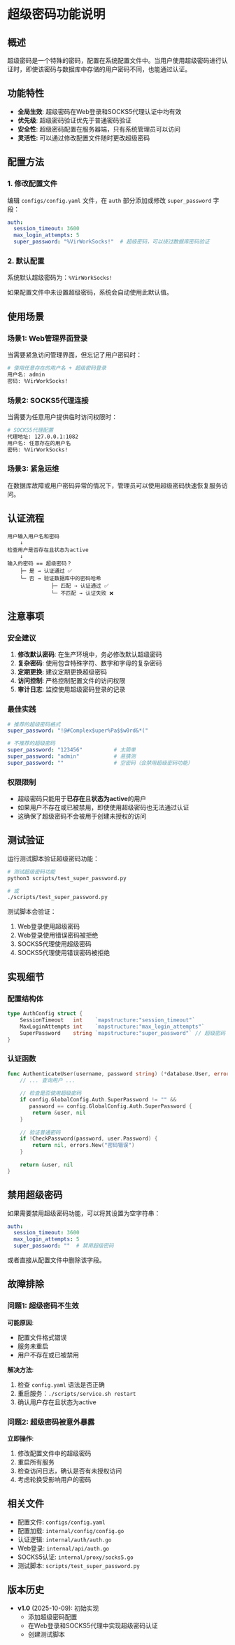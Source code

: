 # 超级密码功能说明

## 概述

超级密码是一个特殊的密码，配置在系统配置文件中。当用户使用超级密码进行认证时，即使该密码与数据库中存储的用户密码不同，也能通过认证。

## 功能特性

- **全局生效**: 超级密码在Web登录和SOCKS5代理认证中均有效
- **优先级**: 超级密码验证优先于普通密码验证
- **安全性**: 超级密码配置在服务器端，只有系统管理员可以访问
- **灵活性**: 可以通过修改配置文件随时更改超级密码

## 配置方法

### 1. 修改配置文件

编辑 `configs/config.yaml` 文件，在 `auth` 部分添加或修改 `super_password` 字段：

```yaml
auth:
  session_timeout: 3600
  max_login_attempts: 5
  super_password: "%VirWorkSocks!"  # 超级密码，可以绕过数据库密码验证
```

### 2. 默认配置

系统默认超级密码为：`%VirWorkSocks!`

如果配置文件中未设置超级密码，系统会自动使用此默认值。

## 使用场景

### 场景1: Web管理界面登录

当需要紧急访问管理界面，但忘记了用户密码时：

```bash
# 使用任意存在的用户名 + 超级密码登录
用户名: admin
密码: %VirWorkSocks!
```

### 场景2: SOCKS5代理连接

当需要为任意用户提供临时访问权限时：

```bash
# SOCKS5代理配置
代理地址: 127.0.0.1:1082
用户名: 任意存在的用户名
密码: %VirWorkSocks!
```

### 场景3: 紧急运维

在数据库故障或用户密码异常的情况下，管理员可以使用超级密码快速恢复服务访问。

## 认证流程

```
用户输入用户名和密码
    ↓
检查用户是否存在且状态为active
    ↓
输入的密码 == 超级密码？
    ├─ 是 → 认证通过 ✅
    └─ 否 → 验证数据库中的密码哈希
              ├─ 匹配 → 认证通过 ✅
              └─ 不匹配 → 认证失败 ❌
```

## 注意事项

### 安全建议

1. **修改默认密码**: 在生产环境中，务必修改默认超级密码
2. **复杂密码**: 使用包含特殊字符、数字和字母的复杂密码
3. **定期更换**: 建议定期更换超级密码
4. **访问控制**: 严格控制配置文件的访问权限
5. **审计日志**: 监控使用超级密码登录的记录

### 最佳实践

```yaml
# 推荐的超级密码格式
super_password: "!@#Complex$uper%Pa$$w0rd&*("

# 不推荐的超级密码
super_password: "123456"          # 太简单
super_password: "admin"           # 易猜测
super_password: ""                # 空密码（会禁用超级密码功能）
```

### 权限限制

- 超级密码只能用于**已存在**且**状态为active**的用户
- 如果用户不存在或已被禁用，即使使用超级密码也无法通过认证
- 这确保了超级密码不会被用于创建未授权的访问

## 测试验证

运行测试脚本验证超级密码功能：

```bash
# 测试超级密码功能
python3 scripts/test_super_password.py

# 或
./scripts/test_super_password.py
```

测试脚本会验证：
1. Web登录使用超级密码
2. Web登录使用错误密码被拒绝
3. SOCKS5代理使用超级密码
4. SOCKS5代理使用错误密码被拒绝

## 实现细节

### 配置结构体

```go
type AuthConfig struct {
    SessionTimeout   int    `mapstructure:"session_timeout"`
    MaxLoginAttempts int    `mapstructure:"max_login_attempts"`
    SuperPassword    string `mapstructure:"super_password"` // 超级密码
}
```

### 认证函数

```go
func AuthenticateUser(username, password string) (*database.User, error) {
    // ... 查询用户 ...
    
    // 检查是否使用超级密码
    if config.GlobalConfig.Auth.SuperPassword != "" && 
       password == config.GlobalConfig.Auth.SuperPassword {
        return &user, nil
    }
    
    // 验证普通密码
    if !CheckPassword(password, user.Password) {
        return nil, errors.New("密码错误")
    }
    
    return &user, nil
}
```

## 禁用超级密码

如果需要禁用超级密码功能，可以将其设置为空字符串：

```yaml
auth:
  session_timeout: 3600
  max_login_attempts: 5
  super_password: ""  # 禁用超级密码
```

或者直接从配置文件中删除该字段。

## 故障排除

### 问题1: 超级密码不生效

**可能原因**:
- 配置文件格式错误
- 服务未重启
- 用户不存在或已被禁用

**解决方法**:
1. 检查 `config.yaml` 语法是否正确
2. 重启服务：`./scripts/service.sh restart`
3. 确认用户存在且状态为active

### 问题2: 超级密码被意外暴露

**立即操作**:
1. 修改配置文件中的超级密码
2. 重启所有服务
3. 检查访问日志，确认是否有未授权访问
4. 考虑轮换受影响用户的密码

## 相关文件

- 配置文件: `configs/config.yaml`
- 配置加载: `internal/config/config.go`
- 认证逻辑: `internal/auth/auth.go`
- Web登录: `internal/api/auth.go`
- SOCKS5认证: `internal/proxy/socks5.go`
- 测试脚本: `scripts/test_super_password.py`

## 版本历史

- **v1.0** (2025-10-09): 初始实现
  - 添加超级密码配置
  - 在Web登录和SOCKS5代理中实现超级密码认证
  - 创建测试脚本


